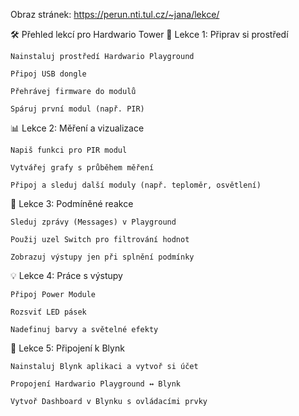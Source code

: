 Obraz stránek: https://perun.nti.tul.cz/~jana/lekce/

🛠️ Přehled lekcí pro Hardwario Tower
🔧 Lekce 1: Připrav si prostředí

    Nainstaluj prostředí Hardwario Playground

    Připoj USB dongle

    Přehrávej firmware do modulů

    Spáruj první modul (např. PIR)

📊 Lekce 2: Měření a vizualizace

    Napiš funkci pro PIR modul

    Vytvářej grafy s průběhem měření

    Připoj a sleduj další moduly (např. teploměr, osvětlení)

🧠 Lekce 3: Podmíněné reakce

    Sleduj zprávy (Messages) v Playground

    Použij uzel Switch pro filtrování hodnot

    Zobrazuj výstupy jen při splnění podmínky

💡 Lekce 4: Práce s výstupy

    Připoj Power Module

    Rozsviť LED pásek

    Nadefinuj barvy a světelné efekty

📱 Lekce 5: Připojení k Blynk

    Nainstaluj Blynk aplikaci a vytvoř si účet

    Propojení Hardwario Playground ↔ Blynk

    Vytvoř Dashboard v Blynku s ovládacími prvky
